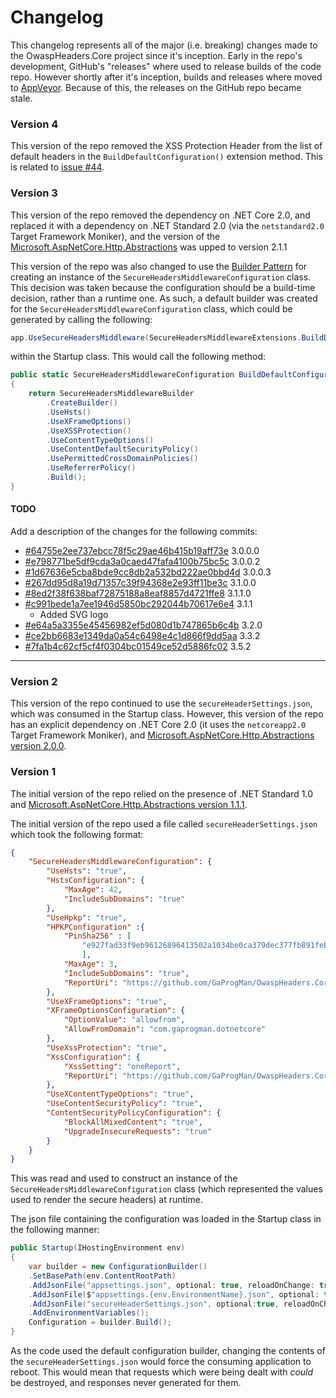 # Changelog

This changelog represents all of the major (i.e. breaking) changes made to the OwaspHeaders.Core project since it's inception. Early in the repo's development, GitHub's "releases" where used to release builds of the code repo. However shortly after it's inception, builds and releases where moved to [AppVeyor](https://ci.appveyor.com/project/GaProgMan/owaspheaders-core). Because of this, the releases on the GitHub repo became stale.

### Version 4

This version of the repo removed the XSS Protection Header from the list of default headers in the `BuildDefaultConfiguration()` extension method. This is related to [issue #44](https://github.com/GaProgMan/OwaspHeaders.Core/issues/44).

### Version 3

This version of the repo removed the dependency on .NET Core 2.0, and replaced it with a dependency on .NET Standard 2.0 (via the `netstandard2.0` Target Framework Moniker), and the version of the [Microsoft.AspNetCore.Http.Abstractions](https://www.nuget.org/packages/Microsoft.AspNetCore.Http.Abstractions/) was upped to version 2.1.1

This version of the repo was also changed to use the [Builder Pattern](https://en.wikipedia.org/wiki/Builder_pattern) for creating an instance of the `SecureHeadersMiddlewareConfiguration` class. This decision was taken because the configuration should be a build-time decision, rather than a runtime one. As such, a default builder was created for the `SecureHeadersMiddlewareConfiguration` class, which could be generated by calling the following:

``` csharp
app.UseSecureHeadersMiddleware(SecureHeadersMiddlewareExtensions.BuildDefaultConfiguration());
```

within the Startup class. This would call the following method:

``` csharp
public static SecureHeadersMiddlewareConfiguration BuildDefaultConfiguration()
{
    return SecureHeadersMiddlewareBuilder
        .CreateBuilder()
        .UseHsts()
        .UseXFrameOptions()
        .UseXSSProtection()
        .UseContentTypeOptions()
        .UseContentDefaultSecurityPolicy()
        .UsePermittedCrossDomainPolicies()
        .UseReferrerPolicy()
        .Build();
}
```

#### TODO

Add a description of the changes for the following commits:

- [#64755e2ee737ebcc78f5c29ae46b415b19aff73e](https://github.com/GaProgMan/OwaspHeaders.Core/commit/64755e2ee737ebcc78f5c29ae46b415b19aff73e#diff-f27c7085d1d957d0187b20ee09fe6eea) 3.0.0.0
- [#e798771be5df9cda3a0caed47fafa4100b75bc5c](https://github.com/GaProgMan/OwaspHeaders.Core/commit/e798771be5df9cda3a0caed47fafa4100b75bc5c#diff-f27c7085d1d957d0187b20ee09fe6eea) 3.0.0.2
- [#1d67636e5cba8bde9cc8db2a532bd222ae0bbd4d](https://github.com/GaProgMan/OwaspHeaders.Core/commit/1d67636e5cba8bde9cc8db2a532bd222ae0bbd4d#diff-f27c7085d1d957d0187b20ee09fe6eea) 3.0.0.3
- [#267dd95d8a19d71357c39f94368e2e93ff11be3c](https://github.com/GaProgMan/OwaspHeaders.Core/commit/267dd95d8a19d71357c39f94368e2e93ff11be3c#diff-f27c7085d1d957d0187b20ee09fe6eea) 3.1.0.0
- [#8ed2f38f638baf72875188a8eaf8857d4721ffe8](https://github.com/GaProgMan/OwaspHeaders.Core/commit/8ed2f38f638baf72875188a8eaf8857d4721ffe8#diff-f27c7085d1d957d0187b20ee09fe6eea) 3.1.1.0
- [#c991bede1a7ee1946d5850bc292044b70617e6e4](https://github.com/GaProgMan/OwaspHeaders.Core/commit/c991bede1a7ee1946d5850bc292044b70617e6e4#diff-f27c7085d1d957d0187b20ee09fe6eea) 3.1.1
  - Added SVG logo
- [#e64a5a3355e45456982ef5d080d1b747865b6c4b](https://github.com/GaProgMan/OwaspHeaders.Core/commit/e64a5a3355e45456982ef5d080d1b747865b6c4b#diff-f27c7085d1d957d0187b20ee09fe6eea) 3.2.0
- [#ce2bb6683e1349da0a54c6498e4c1d866f9dd5aa](https://github.com/GaProgMan/OwaspHeaders.Core/commit/ce2bb6683e1349da0a54c6498e4c1d866f9dd5aa#diff-f27c7085d1d957d0187b20ee09fe6eea) 3.3.2
- [#7fa1b4c62cf5cf4f0304bc01549ce52d5886fc02](https://github.com/GaProgMan/OwaspHeaders.Core/commit/7fa1b4c62cf5cf4f0304bc01549ce52d5886fc02#diff-f27c7085d1d957d0187b20ee09fe6eea) 3.5.2


---

### Version 2

This version of the repo continued to use the `secureHeaderSettings.json`, which was consumed in the Startup class. However, this version of the repo has an explicit dependency on .NET Core 2.0 (it uses the `netcoreapp2.0` Target Framework Moniker), and [Microsoft.AspNetCore.Http.Abstractions version 2.0.0](https://www.nuget.org/packages/Microsoft.AspNetCore.Http.Abstractions/2.0.0).

### Version 1

The initial version of the repo relied on the presence of .NET Standard 1.0 and [Microsoft.AspNetCore.Http.Abstractions version 1.1.1](https://www.nuget.org/packages/Microsoft.AspNetCore.Http.Abstractions/1.1.1).

The initial version of the repo used a file called `secureHeaderSettings.json` which took the following format:

``` json
{
    "SecureHeadersMiddlewareConfiguration": {
        "UseHsts": "true",
        "HstsConfiguration": {
            "MaxAge": 42,
            "IncludeSubDomains": "true"
        },
        "UseHpkp": "true",
        "HPKPConfiguration" :{
            "PinSha256" : [
                "e927fad33f9eb96126896413502a1034be0ca379dec377fb891feb9ebc720e47"
                ],
            "MaxAge": 3,
            "IncludeSubDomains": "true",
            "ReportUri": "https://github.com/GaProgMan/OwaspHeaders.Core"
        },
        "UseXFrameOptions": "true",
        "XFrameOptionsConfiguration": {
            "OptionValue": "allowfrom",
            "AllowFromDomain": "com.gaprogman.dotnetcore"
        },
        "UseXssProtection": "true",
        "XssConfiguration": {
            "XssSetting": "oneReport",
            "ReportUri": "https://github.com/GaProgMan/OwaspHeaders.Core"
        },
        "UseXContentTypeOptions": "true",
        "UseContentSecurityPolicy": "true",
        "ContentSecurityPolicyConfiguration": {
            "BlockAllMixedContent": "true",
            "UpgradeInsecureRequests": "true"
        }
    }
}
```

This was read and used to construct an instance of the `SecureHeadersMiddlewareConfiguration` class (which represented the values used to render the secure headers) at runtime.

The json file containing the configuration was loaded in the Startup class in the following manner:

``` csharp
public Startup(IHostingEnvironment env)
{
    var builder = new ConfigurationBuilder()
    .SetBasePath(env.ContentRootPath)
    .AddJsonFile("appsettings.json", optional: true, reloadOnChange: true)
    .AddJsonFile($"appsettings.{env.EnvironmentName}.json", optional: true)
    .AddJsonFile("secureHeaderSettings.json", optional:true, reloadOnChange: true)
    .AddEnvironmentVariables();
    Configuration = builder.Build();
}
```

As the code used the default configuration builder, changing the contents of the `secureHeaderSettings.json` would force the consuming application to reboot. This would mean that requests which were being dealt with _could_ be destroyed, and responses never generated for them.